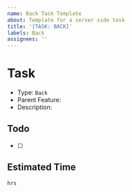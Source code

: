 ```yaml
---
name: Back Task Template
about: Template for a server side task
title: '[TASK: BACK]'
labels: Back
assignees: ''
---
```


# Task

- Type: `Back`
- Parent Feature:
- Description:

## Todo

- [ ]

## Estimated Time

`hrs`
